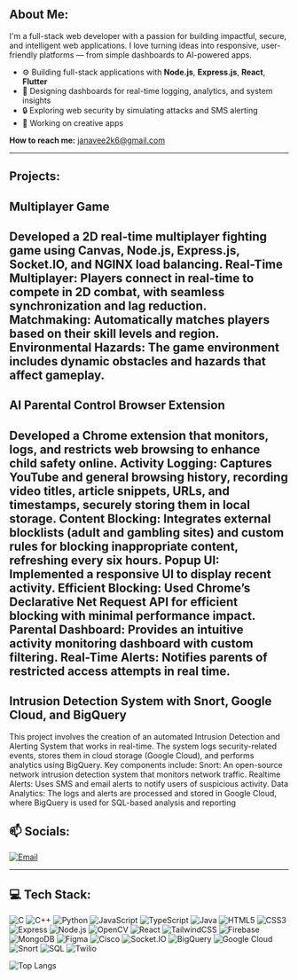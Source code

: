 ## **About Me:**
I'm a full-stack web developer with a passion for building impactful, secure, and intelligent web applications. I love turning ideas into responsive, user-friendly platforms — from simple dashboards to AI-powered apps.
- ⚙️ Building full-stack applications with **Node.js**, **Express.js**, **React**, **Flutter**
- 🧾 Designing dashboards for real-time logging, analytics, and system insights
- 🔒 Exploring web security by simulating attacks and SMS alerting
- 🎨 Working on creative apps

**How to reach me:** [janavee2k6@gmail.com](mailto:janavee2k6@gmail.com)

---

## **Projects:**

## **Multiplayer Game**

Developed a 2D real-time multiplayer fighting game using Canvas, Node.js, Express.js, Socket.IO, and NGINX load balancing.
Real-Time Multiplayer: Players connect in real-time to compete in 2D combat, with seamless synchronization and lag reduction.
Matchmaking: Automatically matches players based on their skill levels and region.
Environmental Hazards: The game environment includes dynamic obstacles and hazards that affect gameplay.
---
## **AI Parental Control Browser Extension**
Developed a Chrome extension that monitors, logs, and restricts web browsing to enhance child safety online.
Activity Logging: Captures YouTube and general browsing history, recording video titles, article snippets, URLs, and timestamps, securely storing them in local storage.
Content Blocking: Integrates external blocklists (adult and gambling sites) and custom rules for blocking inappropriate content, refreshing every six hours.
Popup UI: Implemented a responsive UI to display recent activity.
Efficient Blocking: Used Chrome’s Declarative Net Request API for efficient blocking with minimal performance impact.
Parental Dashboard: Provides an intuitive activity monitoring dashboard with custom filtering.
Real-Time Alerts: Notifies parents of restricted access attempts in real time.
---
## **Intrusion Detection System with Snort, Google Cloud, and BigQuery**

This project involves the creation of an automated Intrusion Detection and
Alerting System that works in real-time. The system logs security-related
events, stores them in cloud storage (Google Cloud), and performs
analytics using BigQuery. Key components include: Snort: An open-source
network intrusion detection system that monitors network traffic. Realtime Alerts: Uses SMS and email alerts to notify users of suspicious
activity. Data Analytics: The logs and alerts are processed and stored in
Google Cloud, where BigQuery is used for SQL-based analysis and
reporting

## **📫 Socials:**
[![Email](https://img.shields.io/badge/Email-D14836?logo=gmail&logoColor=white)](mailto:janavee2k6@gmail.com)

---

## **💻 Tech Stack:**
![C](https://img.shields.io/badge/C-00599C?logo=c&logoColor=white)
![C++](https://img.shields.io/badge/C++-00599C?logo=c%2B%2B&logoColor=white)
![Python](https://img.shields.io/badge/Python-3776AB?logo=python&logoColor=white)
![JavaScript](https://img.shields.io/badge/JavaScript-323330?logo=javascript&logoColor=F7DF1E)
![TypeScript](https://img.shields.io/badge/TypeScript-007ACC?logo=typescript&logoColor=white)
![Java](https://img.shields.io/badge/Java-ED8B00?logo=openjdk&logoColor=white)
![HTML5](https://img.shields.io/badge/HTML5-E34F26?logo=html5&logoColor=white)
![CSS3](https://img.shields.io/badge/CSS3-1572B6?logo=css3&logoColor=white)
![Express](https://img.shields.io/badge/Express-000000?logo=express&logoColor=white)
![Node.js](https://img.shields.io/badge/Node.js-339933?logo=nodedotjs&logoColor=white)
![OpenCV](https://img.shields.io/badge/OpenCV-5C3EE8?logo=opencv&logoColor=white)
![React](https://img.shields.io/badge/React-20232A?logo=react&logoColor=61DAFB)
![TailwindCSS](https://img.shields.io/badge/TailwindCSS-06B6D4?logo=tailwindcss&logoColor=white)
![Firebase](https://img.shields.io/badge/Firebase-FFCA28?logo=firebase&logoColor=black)
![MongoDB](https://img.shields.io/badge/MongoDB-47A248?logo=mongodb&logoColor=white)
![Figma](https://img.shields.io/badge/Figma-F24E1E?logo=figma&logoColor=white)
![Cisco](https://img.shields.io/badge/Cisco-1BA0D7?logo=cisco&logoColor=white)
![Socket.IO](https://img.shields.io/badge/Socket.IO-010101?logo=socket-dot-io&logoColor=white)
![BigQuery](https://img.shields.io/badge/BigQuery-4285F4?logo=google-bigquery&logoColor=white)
![Google Cloud](https://img.shields.io/badge/Google_Cloud-4285F4?logo=google-cloud&logoColor=white)
![Snort](https://img.shields.io/badge/Snort-EE0000?logo=snort&logoColor=white)
![SQL](https://img.shields.io/badge/SQL-4479A1?logo=sqlite&logoColor=white)
![Twilio](https://img.shields.io/badge/Twilio-FF4F00?logo=twilio&logoColor=white)

![Top Langs](https://github-readme-stats.vercel.app/api/top-langs/?username=Janavee01&layout=compact&theme=dark)
